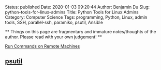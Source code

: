 Status: published
Date: 2020-01-03 09:20:44
Author: Benjamin Du
Slug: python-tools-for-linux-admins
Title: Python Tools for Linux Admins
Category: Computer Science
Tags: programming, Python, Linux, admin tools, SSH, parallel-ssh, paramiko, psutil, Ansible

**
Things on this page are fragmentary and immature notes/thoughts of the author.
Please read with your own judgement!
**


[Run Commands on Remote Machines](http://www.legendu.net/misc/blog/run-commands-on-remote-machines)

## [psutil](https://github.com/giampaolo/psutil)
